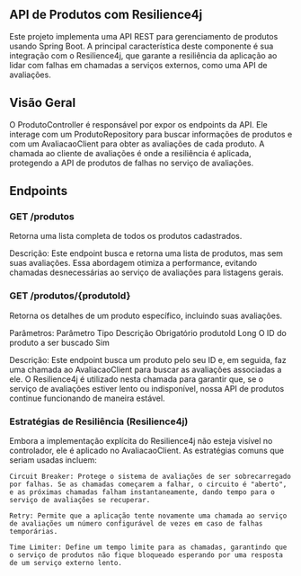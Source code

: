 ## API de Produtos com Resilience4j

Este projeto implementa uma API REST para gerenciamento de produtos usando Spring Boot. A principal característica deste componente é sua integração com o Resilience4j, que garante a resiliência da aplicação ao lidar com falhas em chamadas a serviços externos, como uma API de avaliações.

## Visão Geral

O ProdutoController é responsável por expor os endpoints da API. Ele interage com um ProdutoRepository para buscar informações de produtos e com um AvaliacaoClient para obter as avaliações de cada produto. A chamada ao cliente de avaliações é onde a resiliência é aplicada, protegendo a API de produtos de falhas no serviço de avaliações.

## Endpoints

### GET /produtos

Retorna uma lista completa de todos os produtos cadastrados.

Descrição: Este endpoint busca e retorna uma lista de produtos, mas sem suas avaliações. Essa abordagem otimiza a performance, evitando chamadas desnecessárias ao serviço de avaliações para listagens gerais.

### GET /produtos/{produtoId}

Retorna os detalhes de um produto específico, incluindo suas avaliações.

Parâmetros:
Parâmetro	Tipo	Descrição	Obrigatório
produtoId	Long	O ID do produto a ser buscado	Sim

Descrição: Este endpoint busca um produto pelo seu ID e, em seguida, faz uma chamada ao AvaliacaoClient para buscar as avaliações associadas a ele. O Resilience4j é utilizado nesta chamada para garantir que, se o serviço de avaliações estiver lento ou indisponível, nossa API de produtos continue funcionando de maneira estável.

 ### Estratégias de Resiliência (Resilience4j)

Embora a implementação explícita do Resilience4j não esteja visível no controlador, ele é aplicado no AvaliacaoClient. As estratégias comuns que seriam usadas incluem:

    Circuit Breaker: Protege o sistema de avaliações de ser sobrecarregado por falhas. Se as chamadas começarem a falhar, o circuito é "aberto", e as próximas chamadas falham instantaneamente, dando tempo para o serviço de avaliações se recuperar.

    Retry: Permite que a aplicação tente novamente uma chamada ao serviço de avaliações um número configurável de vezes em caso de falhas temporárias.

    Time Limiter: Define um tempo limite para as chamadas, garantindo que o serviço de produtos não fique bloqueado esperando por uma resposta de um serviço externo lento.
